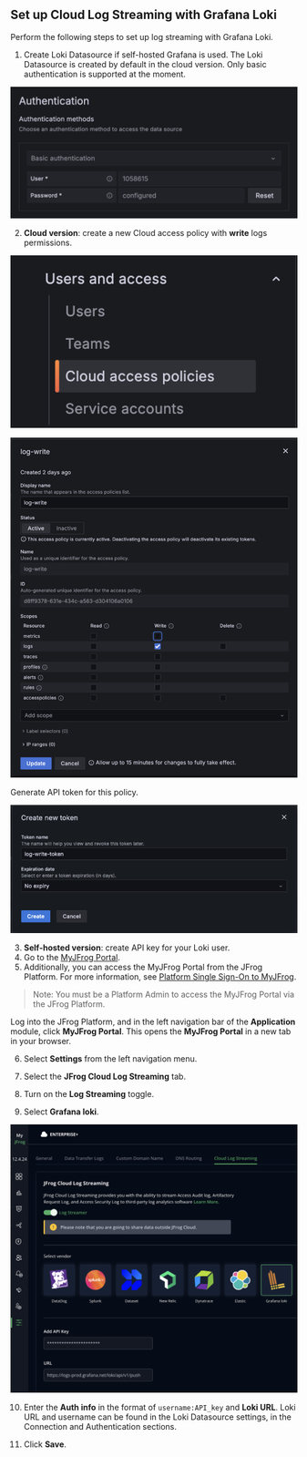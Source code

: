 ## Set up Cloud Log Streaming with Grafana Loki

Perform the following steps to set up log streaming with Grafana Loki.

1. Create Loki Datasource if self-hosted Grafana is used. The Loki Datasource is created by default in the cloud version. Only basic authentication is supported at the moment.

![loki_authentication.png](assets/loki_authentication.png)

2. **Cloud version**: create a new Cloud access policy with **write** logs permissions.

![loki_cloud_access_policy.png](assets/loki_cloud_access_policy.png)

![loki_create_policy.png](assets/loki_create_policy.png)

Generate API token for this policy.

![loki_create_token.png](assets/loki_create_token.png)

3. **Self-hosted version**: create API key for your Loki user.
4. Go to the [MyJFrog Portal](http://my.jfrog.com/).
5. Additionally, you can access the MyJFrog Portal from the JFrog Platform. For more information, see [Platform Single Sign-On to MyJFrog](https://jfrog.com/help/r/5H19DEVA7PsahAXH0xXNSg/_iPFuW3rDQk_mlAk9URBkQ).

> Note: You must be a Platform Admin to access the MyJFrog Portal via the JFrog Platform.

Log into the JFrog Platform, and in the left navigation bar of the **Application** module, click **MyJFrog Portal**.
This opens the **MyJFrog Portal** in a new tab in your browser.

6. Select **Settings** from the left navigation menu.

7. Select the **JFrog Cloud Log Streaming** tab.

8. Turn on the **Log Streaming** toggle.

9. Select **Grafana loki**.

![loki.png](assets/loki.png)

10. Enter the **Auth info** in the format of `username:API_key` and **Loki URL**. Loki URL and username can be found in the Loki Datasource settings, in the Connection and Authentication sections.

11. Click **Save**.